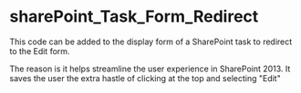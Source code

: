 # sharePoint_Task_Form_Redirect
This code can be added to the display form of a SharePoint task to redirect to the Edit form. 

The reason is it helps streamline the user experience in SharePoint 2013.
It saves the user the extra hastle of clicking at the top and selecting "Edit"
